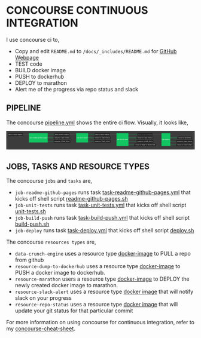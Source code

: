 # CONCOURSE CONTINUOUS INTEGRATION

I use concourse ci to,

* Copy and edit `README.md` to `/docs/_includes/README.md` for
  [GitHub Webpage](https://jeffdecola.github.io/data-crunch-engine/)
* TEST code
* BUILD docker image
* PUSH to dockerhub
* DEPLOY to marathon
* Alert me of the progress via repo status and slack

## PIPELINE

The concourse
[pipeline.yml](https://github.com/JeffDeCola/data-crunch-engine/blob/master/ci/pipeline.yml)
shows the entire ci flow. Visually, it looks like,

![IMAGE - data-crunch-engine concourse ci pipeline - IMAGE](docs/pics/data-crunch-engine-pipeline.jpg)

## JOBS, TASKS AND RESOURCE TYPES

The concourse `jobs` and `tasks` are,

* `job-readme-github-pages` runs task
  [task-readme-github-pages.yml](https://github.com/JeffDeCola/data-crunch-engine/blob/master/ci/tasks/task-readme-github-pages.yml)
  that kicks off shell script
  [readme-github-pages.sh](https://github.com/JeffDeCola/data-crunch-engine/blob/master/ci/scripts/readme-github-pages.sh)
* `job-unit-tests` runs task
  [task-unit-tests.yml](https://github.com/JeffDeCola/data-crunch-engine/blob/master/ci/tasks/task-unit-tests.yml)
  that kicks off shell script
  [unit-tests.sh](https://github.com/JeffDeCola/data-crunch-engine/tree/master/ci/scripts/unit-tests.sh)
* `job-build-push` runs task
  [task-build-push.yml](https://github.com/JeffDeCola/data-crunch-engine/blob/master/ci/tasks/task-build-push.yml)
  that kicks off shell script
  [build-push.sh](https://github.com/JeffDeCola/data-crunch-engine/tree/master/ci/scripts/build-push.sh)
* `job-deploy` runs task
  [task-deploy.yml](https://github.com/JeffDeCola/data-crunch-engine/blob/master/ci/tasks/task-deploy.yml)
  that kicks off shell script
  [deploy.sh](https://github.com/JeffDeCola/data-crunch-engine/tree/master/ci/scripts/deploy.sh)

The concourse `resources types` are,

* `data-crunch-engine` uses a resource type
  [docker-image](https://hub.docker.com/r/concourse/git-resource/)
  to PULL a repo from github
* `resource-dump-to-dockerhub` uses a resource type
  [docker-image](https://hub.docker.com/r/concourse/docker-image-resource/)
  to PUSH a docker image to dockerhub.
* `resource-marathon` users a resource type
  [docker-image](https://hub.docker.com/r/ckaznocha/marathon-resource)
  to DEPLOY the newly created docker image to marathon.
* `resource-slack-alert` uses a resource type
  [docker image](https://hub.docker.com/r/cfcommunity/slack-notification-resource)
  that will notify slack on your progress
* `resource-repo-status` uses a resource type
  [docker image](https://hub.docker.com/r/dpb587/github-status-resource)
  that will update your git status for that particular commit

For more information on using concourse for continuous integration,
refer to my
[concourse-cheat-sheet](https://github.com/JeffDeCola/my-cheat-sheets/tree/master/software/operations/continuous-integration-continuous-deployment/concourse-cheat-sheet).
